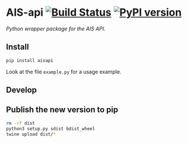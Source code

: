 # AIS-api [![Build Status][travis_status]][travis] [![PyPI version][pypi_badge]][pypi]

_Python wrapper package for the AIS API._

## Install

```bash
pip install aisapi
```

Look at the file `example.py` for a usage example.

[travis_status]: https://travis-ci.org/sviete/ais-api.svg?branch=master
[travis]: https://travis-ci.org/sviete/ais-api
[pypi]:https://pypi.org/project/aisapi/
[pypi_badge]: https://badge.fury.io/py/aisapi.svg


## Develop


## Publish the new version to pip

```bash
rm -rf dist
python3 setup.py sdist bdist_wheel
twine upload dist/*
```
